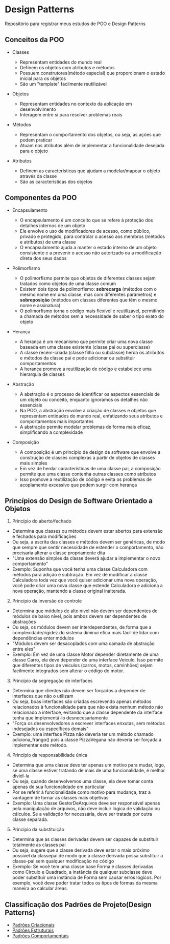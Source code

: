 # Design Patterns
Repositório para registrar meus estudos de POO e Design Patterns

## Conceitos da POO
- Classes
  - Representam entidades do mundo real
  - Definem os objetos com atributos e métodos
  - Possuem construtores(método especial) que proporcionam o estado inicial para os objetos
  - São um "template" facilmente reutilizável

- Objetos
  - Representam entidades no contexto da aplicação em desenvolvimento
  - Interagem entre si para resolver problemas reais

- Métodos
  - Representam o comportamento dos objetos, ou seja, as ações que podem praticar
  - Atuam nos atributos além de implementar a funcionalidade desejada para o objeto
  
- Atributos
  - Definem as características que ajudam a modelar/mapear o objeto através da classe
  - São as características dos objetos

## Componentes da POO
- Encapsulamento
  - O encapsulamento é um conceito que se refere à proteção dos detalhes internos de um objeto
  - Ele envolve o uso de modificadores de acesso, como público, privado e protegido, para controlar o acesso aos membros (métodos e atributos) de uma classe
  - O encapsulamento ajuda a manter o estado interno de um objeto consistente e a prevenir o acesso não autorizado ou a modificação direta dos seus dados

- Polimorfismo
  - O polimorfismo permite que objetos de diferentes classes sejam tratados como objetos de uma classe comum
  - Existem dois tipos de polimorfismo: **sobrecarga** (métodos com o mesmo nome em uma classe, mas com diferentes parâmetros) e **sobreposição** (métodos em classes diferentes que têm o mesmo nome e assinatura)
  - O polimorfismo torna o código mais flexível e reutilizável, permitindo a chamada de métodos sem a necessidade de saber o tipo exato do objeto

- Herança
  - A herança é um mecanismo que permite criar uma nova classe baseada em uma classe existente (classe pai ou superclasse)
  - A classe recém-criada (classe filha ou subclasse) herda os atributos e métodos da classe pai e pode adicionar ou substituir comportamentos
  - A herança promove a reutilização de código e estabelece uma hierarquia de classes

- Abstração
  - A abstração é o processo de identificar os aspectos essenciais de um objeto ou conceito, enquanto ignoramos os detalhes não essenciais
  - Na POO, a abstração envolve a criação de classes e objetos que representam entidades do mundo real, enfatizando seus atributos e comportamentos mais importantes
  - A abstração permite modelar problemas de forma mais eficaz, simplificando a complexidade

- Composição
  - A composição é um princípio de design de software que envolve a construção de classes complexas a partir de objetos de classes mais simples
  - Em vez de herdar características de uma classe pai, a composição permite que uma classe contenha outras classes como atributos
  - Isso promove a reutilização de código e evita os problemas de acoplamento excessivo que podem surgir com herança

## Princípios do Design de Software Orientado a Objetos
1. Princípio do aberto/fechado
  - Determina que classes ou métodos devem estar abertos para extensão e fechados para modificações
  - Ou seja, a escrita das classes e métodos devem ser genéricas, de modo que sempre que sentir necessidade de estender o comportamento, não precisaria alterar a classe propriamente dita
  - "Uma extensão simples da classe deverá ajudar a implementar o novo comportamento"
  - Exemplo: Suponha que você tenha uma classe Calculadora com métodos para adição e subtração. Em vez de modificar a classe Calculadora toda vez que você quiser adicionar uma nova operação, você pode criar uma nova classe que estende Calculadora e adiciona a nova operação, mantendo a classe original inalterada.
  
2. Princípio da inversão de controle
  - Determina que módulos de alto nível não devem ser dependentes de módulos de baixo nível, pois ambos devem ser dependentes de abstrações
  - Ou seja, os módulos devem ser interdependentes, de forma que a complexidade/rigidez do sistema diminui efica mais fácil de lidar com dependências enter módulos
  - "Módulos devem ser desacoplados com uma camada de abstração entre eles"
  - Exemplo: Em vez de uma classe Motor depender diretamente de uma classe Carro, ela deve depender de uma interface Veiculo. Isso permite que diferentes tipos de veículos (carros, motos, caminhões) sejam facilmente integrados sem alterar o código do motor.

3. Princípio da segregação de interfaces
  - Determina que clientes não devem ser forçados a depender de interfaces que não o utilizam
  - Ou seja, boas interfaces são criadas escrevendo apenas métodos relacionados à funcionalidade para que não exista nenhum método não relacionado a interface, evitando que a classe dependente da interface tenha que implementá-lo desnecesariamente
  - "Força os desenvolvedores a escrever interfaces enxutas, sem métodos indesejados ou específicos demais"
  - Exemplo: uma interface Pizza não deveria ter um método chamado adiciona_frango() pois a classe PizzaVegana não deveria ser forçada a implementar este método.

4. Princípio da responsabilidade única
  - Determina que uma classe deve ter apenas um motivo para mudar, logo, se uma classe estiver tratando de mais de uma funcionalidade, é melhor dividí-la
  - Ou seja, quando desenvolvemos uma classe, ela deve tomar conta apenas de sua funcionalidade em particular
  - Por se referir à funcionalidade como motivo para mudança, traz a vantagem de tornar as classes mais objetivas
  - Exemplo: Uma classe GestorDeArquivos deve ser responsável apenas pela manipulação de arquivos, não deve incluir lógica de validação ou cálculos. Se a validação for necessária, deve ser tratada por outra classe separada.

5. Princípio da substituição
  - Determina que as classes derivadas devem ser capazes de substituir totalmente as classes pai
  - Ou seja, sugere que a classe derivada deve estar o mais próximo possível da classepai de modo que a classe derivada possa substituir a classe-pai sem qualquer modificação no código
  - Exemplo: Se você tem uma classe base Forma e classes derivadas como Circulo e Quadrado, a instância de qualquer subclasse deve poder substituir uma instância de Forma sem causar erros lógicos. Por exemplo, você deve poder tratar todos os tipos de formas da mesma maneira ao calcular áreas.

## Classificação dos Padrões de Projeto(Design Patterns)
- <a href="https://github.com/vict0rcarvalh0/DesignPatterns/blob/main/patterns/creational-patterns/CREATIONAL.md">Padrões Criacionais</a>
- <a href="https://github.com/vict0rcarvalh0/DesignPatterns/blob/main/patterns/structural-patterns/STRUCTURAL.md">Padrões Estruturais</a>
- <a href="https://github.com/vict0rcarvalh0/DesignPatterns/blob/main/patterns/behavioral-patterns/BEHAVIORAL.md">Padrões Comportamentais</a>
